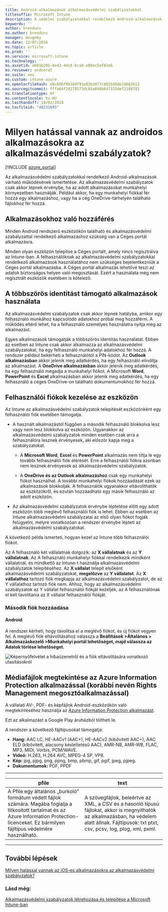 ```yaml
---
title: Android-alkalmazások alkalmazásvédelmi szabályzatokkal
titlesuffix: Microsoft Intune
description: A védelmi szabályzatokkal rendelkező Android-alkalmazások várható működésének ismertetése.
keywords: ''
author: brenduns
ms.author: brenduns
manager: dougeby
ms.date: 12/07/2016
ms.topic: article
ms.prod: ''
ms.service: microsoft-intune
ms.technology: ''
ms.assetid: a6816285-8e43-4dc8-bca0-e80ec5ef01e6
ms.reviewer: andcerat
ms.suite: ems
ms.custom: intune-azure
ms.openlocfilehash: e8c606f9b304f91e02ba977c801bd8de18682612
ms.sourcegitcommit: fffa64f28278573dc83a846b647315def2108781
ms.translationtype: HT
ms.contentlocale: hu-HU
ms.lasthandoff: 10/02/2018
ms.locfileid: "48231695"
---
```

# <a name="what-to-expect-when-your-android-app-is-managed-by-app-protection-policies"></a>Milyen hatással vannak az androidos alkalmazásokra az alkalmazásvédelmi szabályzatok? 

[!INCLUDE [azure_portal](./includes/azure_portal.md)]

Az alkalmazásvédelmi szabályzatokkal rendelkező Android-alkalmazások várható működésének ismertetése. Az alkalmazásvédelmi szabályzatok csak akkor lépnek érvénybe, ha az adott alkalmazásokat munkahelyi környezetben használják. Például akkor, ha egy munkahelyi fiókkal fér hozzá egy alkalmazáshoz, vagy ha a cég OneDrive-tárhelyén található fájlokhoz fér hozzá.
##  <a name="accessing-apps"></a>Alkalmazásokhoz való hozzáférés

Minden Android rendszerű eszközökön található és alkalmazásvédelmi szabályzattal rendelkező alkalmazáshoz szükség van a Céges portál alkalmazásra.

Minden olyan eszközön telepítse a Céges portált, amely nincs regisztrálva az Intune-ban. A felhasználóknak az alkalmazásvédelmi szabályzatokkal rendelkező alkalmazások használatához nem szükséges bejelentkezniük a Céges portál alkalmazásba.
A Céges portál alkalmazás lehetővé teszi az adatok biztonságos helyen való megosztását. Ezért a használata még nem regisztrált eszközök esetében is kötelező.


##  <a name="using-apps-with-multi-identity-support"></a>A többszörös identitást támogató alkalmazások használata

Az alkalmazásvédelmi szabályzatok csak akkor lépnek hatályba, amikor egy felhasználó munkához kapcsolódó adatokhoz próbál meg hozzáférni.  A működés eltérő lehet, ha a felhasználó személyes használatra nyitja meg az alkalmazást.

Egyes alkalmazások támogatják a többszörös identitás használatát. Ebben az esetben az Intune csak akkor alkalmazza az alkalmazásvédelmi szabályzatokat, ha egy felhasználó munkahelyi adatokhoz fér hozzá.  A rendszer például bekérheti a felhasználótól a PIN-kódot.  Az **Outlook alkalmazásban** akkor jelenik meg adatkérdés, ha egy felhasználó elindítja az alkalmazást. A **OneDrive alkalmazásban** akkor jelenik meg adatkérdés, ha egy felhasználó megadja a munkahelyi fiókot.  A Microsoft **Word**, **PowerPoint** és **Excel** alkalmazásban akkor jelenik meg adatkérdés, ha egy felhasználó a céges OneDrive-on található dokumentumokhoz fér hozzá.
##  <a name="managing-user-accounts-on-the-device"></a>Felhasználói fiókok kezelése az eszközön

Az Intune az alkalmazásvédelmi szabályzatok telepítését eszközönként egy felhasználói fiók esetében támogatja.

* A használt alkalmazástól függően a második felhasználó blokkolva lesz vagy nem lesz blokkolva az eszközön. Ugyanakkor az alkalmazásvédelmi szabályzatok minden esetben csak arra a felhasználóra lesznek érvényesek, aki először kapja meg a szabályzatokat.

  * A **Microsoft Word**, **Excel** és **PowerPoint** alkalmazás nem tiltja le egy további felhasználói fiók elérését. Erre a felhasználói fiókra azonban nem lesznek érvényesek az alkalmazásvédelmi szabályzatok.

  * A **OneDrive és az Outlook alkalmazáshoz** csak egy munkahelyi fiókot használhat.  A további munkahelyi fiókok hozzáadását ezek az alkalmazások blokkolják.  A felhasználók ugyanakkor eltávolíthatók az eszközökről, és ezután hozzáadható egy másik felhasználó az adott eszközön.


* Az alkalmazásvédelmi szabályzatok érvénybe léptetése előtt egy adott eszközön több meglévő felhasználói fiók is lehet. Ebben az esetben az Intune alkalmazásvédelmi szabályzatai az első olyan fiókot fogják felügyelni, melyre vonatkozóan a rendszer érvénybe lépteti az alkalmazásvédelmi szabályzatokat.


A következő példa ismerteti, hogyan kezel az Intune több felhasználói fiókot.

Az A felhasználó két vállalatnak dolgozik: az **X vállalatnak** és az **Y vállalatnak**. Az A felhasználó munkahelyi fiókkal rendelkezik mindként vállalatnál, és mindkettő az Intune-t használja alkalmazásvédelmi szabályzatok telepítéséhez. Az **X vállalat** telepít elsőként alkalmazásvédelmi szabályzatokat, **megelőzve** az **Y vállalatot**. Az **X vállalathoz** tartozó fiók megkapja az alkalmazásvédelmi szabályzatot, de az Y vállalathoz tartozó fiók nem. Ahhoz, hogy az alkalmazásvédelmi szabályzatok az Y vállalat felhasználói fiókját kezeljék, az A felhasználónak el kell távolítania az X vállalat felhasználói fiókját.
### <a name="adding-a-second-account"></a>Második fiók hozzáadása
####  <a name="android"></a>Android
A rendszer kérheti, hogy távolítsa el a meglévő fiókot, és új fiókot vegyen fel.  A meglévő fiók eltávolításához válassza a **Beállítások &gt;Általános &gt; Alkalmazáskezelő &gt;Munkahelyi portál lehetőséget, majd válassza az Adatok törlése lehetőséget.**

![Képernyőfelvétel a hibaüzenetről és a fiók eltávolítására vonatkozó utasításokról](./media/android-switch-user.png)

##  <a name="viewing-media-files-with-the-azure-information-protection-app-previously-known-as-rights-management-sharing-app"></a>Médiafájlok megtekintése az Azure Information Protection alkalmazással (korábbi nevén Rights Management megosztóalkalmazással)
A vállalati AV-, PDF- és képfájlok Android-eszközökön való megtekintéséhez használja az [Azure Information Protection alkalmazást](https://play.google.com/store/apps/details?id=com.microsoft.ipviewer).

Ezt az alkalmazást a Google Play áruházból töltheti le.  

A rendszer a következő fájltípusokat támogatja:

* **Hang:** AAC LC, HE-AACv1 (AAC+), HE-AACv2 (kibővített AAC+), AAC ELD (kibővített, alacsony késleltetésű AAC), AMR-NB, AMR-WB, FLAC, MP3, MIDI, Vorbis, PCM/WAVE.
* **Videó:** H.263, H.264 AVC, MPEG-4 SP, VP8.
* **Kép:** jpg, pjpg, png, ppng, bmp, pbmp, gif, pgif, jpeg, pjpeg.
* **Dokumentumok:** PDF, PPDF

------------

|                                                                                 <strong>pfile</strong>                                                                                 |                                                                      <strong>text</strong>                                                                      |
|----------------------------------------------------------------------------------------------------------------------------------------------------------------------------------------|-----------------------------------------------------------------------------------------------------------------------------------------------------------------|
| A Pfile egy általános „burkoló” formátum védett fájlok számára. Magába foglalja a titkosított tartalmat és az Azure Information Protection-licenceket. Ez bármilyen fájltípus védelmére használható. | A szövegfájlok, beleértve az XML, a CSV és a hasonló típusú fájlokat, akkor is megnyithatók az alkalmazásban, ha védelem alatt állnak. Fájltípusok: txt ptxt, csv, pcsv, log, plog, xml, pxml. |

---------------
## <a name="next-steps"></a>További lépések
[Milyen hatással vannak az iOS-es alkalmazásokra az alkalmazásvédelmi szabályzatok?](app-protection-enabled-apps-ios.md)

### <a name="see-also"></a>Lásd még:
[Alkalmazásvédelmi szabályzatok létrehozása és telepítése a Microsoft Intune-ban](app-protection-policies.md)
